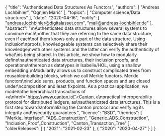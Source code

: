 {
    "title": "Authenticated Data Structures As Functors",
    "authors": [
        "Andreas Lochbihler",
        "Ognjen Marić"
    ],
    "topics": [
        "Computer science/Data structures"
    ],
    "date": "2020-04-16",
    "notify": [
        "andreas.lochbihler@digitalasset.com",
        "mail@andreas-lochbihler.de"
    ],
    "abstract": "\nAuthenticated data structures allow several systems to convince each\nother that they are referring to the same data structure, even if each\nof them knows only a part of the data structure. Using inclusion\nproofs, knowledgeable systems can selectively share their knowledge\nwith other systems and the latter can verify the authenticity of what\nis being shared.  In this article, we show how to modularly define\nauthenticated data structures, their inclusion proofs, and operations\nthereon as datatypes in Isabelle/HOL, using a shallow embedding.\nModularity allows us to construct complicated trees from reusable\nbuilding blocks, which we call Merkle functors. Merkle functors\ninclude sums, products, and function spaces and are closed under\ncomposition and least fixpoints.  As a practical application, we model\nthe hierarchical transactions of <a\nhref=\"https://www.canton.io\">Canton</a>, a\npractical interoperability protocol for distributed ledgers, as\nauthenticated data structures. This is a first step towards\nformalizing the Canton protocol and verifying its integrity and\nsecurity guarantees.",
    "licence": "BSD",
    "theories": [
        "Merkle_Interface",
        "ADS_Construction",
        "Generic_ADS_Construction",
        "Inclusion_Proof_Construction",
        "Canton_Transaction_Tree"
    ],
    "olderReleases": [
        {
            "2021": "2021-02-23"
        },
        {
            "2020": "2020-04-27"
        }
    ]
}